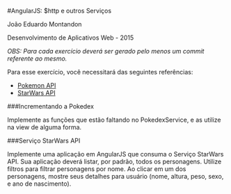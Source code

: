 #AngularJS: $http e outros Serviços

João Eduardo Montandon

Desenvolvimento de Aplicativos Web - 2015

*OBS: Para cada exercício deverá ser gerado pelo menos um commit referente ao mesmo.*

Para esse exercício, você necessitará das seguintes referências:
* [Pokemon API](http://pokeapi.co/docs/)
* [StarWars API](https://swapi.co/documentation)

###Incrementando a Pokedex

Implemente as funções que estão faltando no PokedexService, e as utilize na view de alguma forma.

###Serviço StarWars API

Implemente uma aplicação em AngularJS que consuma o Serviço StarWars API. Sua aplicação deverá listar, por padrão, todos os personagens. Utilize filtros para filtrar personagens por nome. Ao clicar em um dos personagens, mostre seus detalhes para usuário (nome, altura, peso, sexo, e ano de nascimento). 
